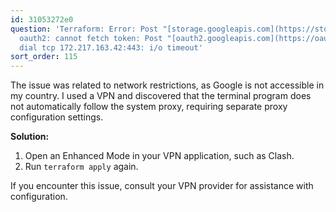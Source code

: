 ```yaml
---
id: 31053272e0
question: 'Terraform: Error: Post "[storage.googleapis.com](https://storage.googleapis.com/storage/v1/b?alt=json&prettyPrint=false&project=coherent-ascent-379901):
  oauth2: cannot fetch token: Post "[oauth2.googleapis.com](https://oauth2.googleapis.com/token):
  dial tcp 172.217.163.42:443: i/o timeout'
sort_order: 115
---
```


The issue was related to network restrictions, as Google is not accessible in my country. I used a VPN and discovered that the terminal program does not automatically follow the system proxy, requiring separate proxy configuration settings.

**Solution:**

1. Open an Enhanced Mode in your VPN application, such as Clash.
2. Run `terraform apply` again.

If you encounter this issue, consult your VPN provider for assistance with configuration.